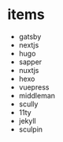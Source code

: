 # items
 - gatsby
 - nextjs
 - hugo
 - sapper
 - nuxtjs
 - hexo
 - vuepress
 - middleman
 - scully
 - 11ty
 - jekyll
 - sculpin